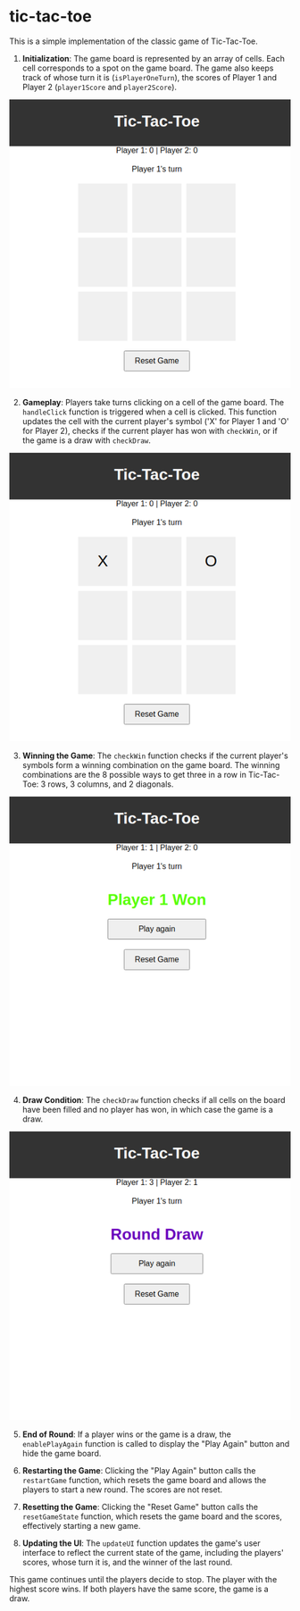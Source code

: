 # tic-tac-toe
This is a simple implementation of the classic game of Tic-Tac-Toe.

1. **Initialization**: The game board is represented by an array of cells. Each cell corresponds to a spot on the game board. The game also keeps track of whose turn it is (`isPlayerOneTurn`), the scores of Player 1 and Player 2 (`player1Score` and `player2Score`).

![alt text](docs/images/Initialize.png)

2. **Gameplay**: Players take turns clicking on a cell of the game board. The `handleClick` function is triggered when a cell is clicked. This function updates the cell with the current player's symbol ('X' for Player 1 and 'O' for Player 2), checks if the current player has won with `checkWin`, or if the game is a draw with `checkDraw`.

![alt text](docs/images/Gameplay.png)


3. **Winning the Game**: The `checkWin` function checks if the current player's symbols form a winning combination on the game board. The winning combinations are the 8 possible ways to get three in a row in Tic-Tac-Toe: 3 rows, 3 columns, and 2 diagonals.

![alt text](docs/images/Win.png)


4. **Draw Condition**: The `checkDraw` function checks if all cells on the board have been filled and no player has won, in which case the game is a draw.

![alt text](docs/images/Draw.png)


5. **End of Round**: If a player wins or the game is a draw, the `enablePlayAgain` function is called to display the "Play Again" button and hide the game board.

6. **Restarting the Game**: Clicking the "Play Again" button calls the `restartGame` function, which resets the game board and allows the players to start a new round. The scores are not reset.

7. **Resetting the Game**: Clicking the "Reset Game" button calls the `resetGameState` function, which resets the game board and the scores, effectively starting a new game.

8. **Updating the UI**: The `updateUI` function updates the game's user interface to reflect the current state of the game, including the players' scores, whose turn it is, and the winner of the last round.

This game continues until the players decide to stop. The player with the highest score wins. If both players have the same score, the game is a draw.